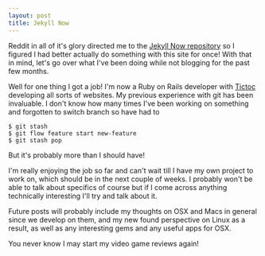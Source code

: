```yaml
---
layout: post
title: Jekyll Now
---
```


Reddit in all of it's glory directed me to the [Jekyll Now repository](https://github.com/barryclark/jekyll-now) so I figured I had better actually do something with this site for once! With that in mind, let's go over what I've been doing while not blogging for the past few months.

Well for one thing I got a job! I'm now a Ruby on Rails developer with [Tictoc](http://www.tictocfamily.com) developing all sorts of websites. My previous experience with git has been invaluable. I don't know how many times I've been working on something and forgotten to switch branch so have had to 
  
  ```
  $ git stash
  $ git flow feature start new-feature
  $ git stash pop
  ```

But it's probably more than I should have!

I'm really enjoying the job so far and can't wait till I have my own project to work on, which should be in the next couple of weeks. I probably won't be able to talk about specifics of course but if I come across anything technically interesting I'll try and talk about it.

Future posts will probably include my thoughts on OSX and Macs in general since we develop on them, and my new found perspective on Linux as a result, as well as any interesting gems and any useful apps for OSX.

You never know I may start my video game reviews again!
